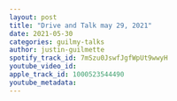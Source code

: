 ```yaml
---
layout: post
title: "Drive and Talk may 29, 2021"
date: 2021-05-30
categories: guilmy-talks
author: justin-guilmette
spotify_track_id: 7mSzu0JswfJgfWpUt9wwyH
youtube_video_id: 
apple_track_id: 1000523544490
youtube_metadata: 
---
```


